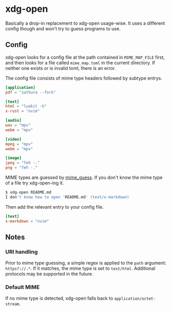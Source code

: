 # xdg-open

Basically a drop-in replacement to xdg-open usage-wise.  It uses a different
config though and won't try to guess programs to use.


## Config

xdg-open looks for a config file at the path contained in `MIME_MAP_FILE` first,
and then looks for a file called `mime_map.toml` in the current directory.  If
neither one exists or is invalid toml, there is an error.

The config file consists of mime type headers followed by subtype entrys.

```toml
[application]
pdf = "zathura --fork"

[text]
html = "luakit -U"
x-rust = "nvim"

[audio]
wav = "mpv"
webm = "mpv"

[video]
mpeg = "mpv"
webm = "mpv"

[image]
jpeg = "feh -."
png = "feh -."
```

MIME types are guessed by [mime_guess](https://crates.io/crates/mime_guess).  If
you don't know the mime type of a file try xdg-open-ing it.

```sh
$ xdg-open README.md
I don't know how to open 'README.md' (text/x-markdown)
```

Then add the relevant entry to your config file.

```toml
[text]
x-markdown = "nvim"
```

## Notes

### URI handling

Prior to mime type guessing, a simple regex is applied to the `path` argument:
`https?://.*`.  If it matches, the mime type is set to `text/html`.  Additional
protocols may be supported in the future.

### Default MIME

If no mime type is detected, xdg-open falls back to `application/octet-stream`.
